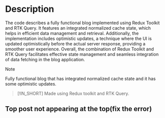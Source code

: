# Description

The code describes a fully functional blog implemented using Redux Toolkit and RTK Query. It features an integrated normalized cache state, which helps in efficient data management and retrieval. Additionally, the implementation includes optimistic updates, a technique where the UI is updated optimistically before the actual server response, providing a smoother user experience. Overall, the combination of Redux Toolkit and RTK Query facilitates effective state management and seamless integration of data fetching in the blog application.

> [!NOTE]
> Fully functional blog that has integrated normalized cache state and it has some optimistic updates.

> [!IN_SHORT]
> Made using Redux toolkit and RTK Query.

## Top post not appearing at the top(fix the error)

